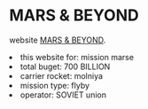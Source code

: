 # MARS & BEYOND

website [MARS & BEYOND](https://assignment-8-react.netlify.app/).


<li>this website for: mission marse</li>
<li>total buget: 700 BILLION</li>
<li>carrier rocket: molniya</li>
<li>mission type: flyby</li>
<li>operator: SOVIET union</li>
